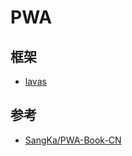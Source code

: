 # PWA

## 框架

* [lavas](https://lavas.baidu.com/)

## 参考

* [SangKa/PWA-Book-CN](https://github.com/SangKa/PWA-Book-CN)
